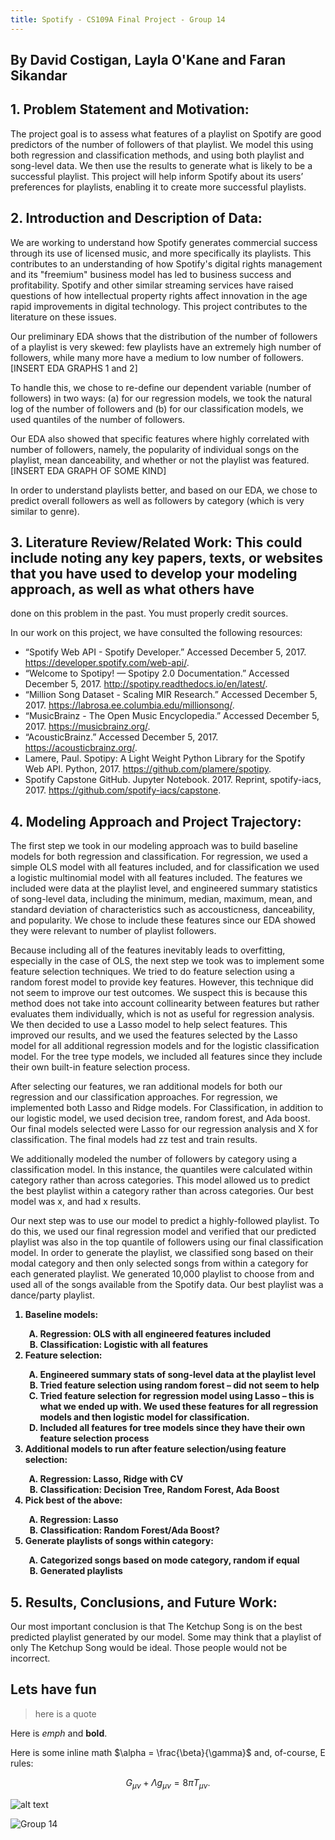 ```yaml
---
title: Spotify - CS109A Final Project - Group 14
---
```


## By David Costigan, Layla O'Kane and Faran Sikandar

## 1. Problem Statement and Motivation:

The project goal is to assess what features of a playlist on Spotify are good predictors of the number of followers of that playlist. We model this using both regression and classification methods, and using both playlist and song-level data. We then use the results to generate what is likely to be a successful playlist. This project will help inform Spotify about its users’ preferences for playlists, enabling it to create more successful playlists.


## 2. Introduction and Description of Data:

We are working to understand how Spotify generates commercial success through its use of licensed music, and more specifically its playlists. This contributes to an understanding of how Spotify's digital rights management and its "freemium" business model has led to business success and profitability. Spotify and other similar streaming services have raised questions of how intellectual property rights affect innovation in the age rapid improvements in digital technology. This project contributes to the literature on these issues.

Our preliminary EDA shows that the distribution of the number of followers of a playlist is very skewed: few playlists have an extremely high number of followers, while many more have a medium to low number of followers. [INSERT EDA GRAPHS 1 and 2]

To handle this, we chose to re-define our dependent variable (number of followers) in two ways: (a) for our regression models, we took the natural log of the number of followers and (b) for our classification models, we used quantiles of the number of followers. 

Our EDA also showed that specific features where highly correlated with number of followers, namely, the popularity of individual songs on the playlist, mean danceability, and whether or not the playlist was featured. [INSERT EDA GRAPH OF SOME KIND]

In order to understand playlists better, and based on our EDA, we chose to predict overall followers as well as followers by category (which is very similar to genre).

## 3. Literature Review/Related Work: This could include noting any key papers, texts, or websites that you have used to develop your modeling approach, as well as what others have
done on this problem in the past. You must properly credit sources.

In our work on this project, we have consulted the following resources:

- “Spotify Web API - Spotify Developer.” Accessed December 5, 2017. https://developer.spotify.com/web-api/.
- “Welcome to Spotipy! — Spotipy 2.0 Documentation.” Accessed December 5, 2017. http://spotipy.readthedocs.io/en/latest/.
- “Million Song Dataset - Scaling MIR Research.” Accessed December 5, 2017. https://labrosa.ee.columbia.edu/millionsong/.
- “MusicBrainz - The Open Music Encyclopedia.” Accessed December 5, 2017. https://musicbrainz.org/.
- “AcousticBrainz.” Accessed December 5, 2017. https://acousticbrainz.org/.
- Lamere, Paul. Spotipy: A Light Weight Python Library for the Spotify Web API. Python, 2017. https://github.com/plamere/spotipy.
- Spotify Capstone GitHub. Jupyter Notebook. 2017. Reprint, spotify-iacs, 2017. https://github.com/spotify-iacs/capstone.

## 4. Modeling Approach and Project Trajectory: 

The first step we took in our modeling approach was to build baseline models for both regression and classification. For regression, we used a simple OLS model with all features included, and for classification we used a logistic multinomial model with all features included. The features we included were data at the playlist level, and engineered summary statistics of song-level data, including the minimum, median, maximum, mean, and standard deviation of characteristics such as accousticness, danceability, and popularity. We chose to include these features since our EDA showed they were relevant to number of playlist followers.

Because including all of the features inevitably leads to overfitting, especially in the case of OLS, the next step we took was to implement some feature selection techniques. We tried to do feature selection using a random forest model to provide key features. However, this technique did not seem to improve our test outcomes. We suspect this is because this method does not take into account collinearity between features but rather evaluates them individually, which is not as useful for regression analysis. We then decided to use a Lasso model to help select features. This improved our results, and we used the features selected by the Lasso model for all additional regression models and for the logistic classification model. For the tree type models, we included all features since they include their own built-in feature selection process.

After selecting our features, we ran additional models for both our regression and our classification approaches. For regression, we implemented both Lasso and Ridge models. For Classification, in addition to our logistic model, we used decision tree, random forest, and Ada boost. Our final models selected were Lasso for our regression analysis and X for classification. The final models had zz test and train results. 

We additionally modeled the number of followers by category using a classification model. In this instance, the quantiles were calculated within category rather than across categories. This model allowed us to predict the best playlist within a category rather than across categories. Our best model was x, and had x results.

Our next step was to use our model to predict a highly-followed playlist. To do this, we used our final regression model and verified that our predicted playlist was also in the top quantile of followers using our final classification model. In order to generate the playlist, we classified song based on their modal category and then only selected songs from within a category for each generated playlist. We generated 10,000 playlist to choose from and used all of the songs available from the Spotify data. Our best playlist was a dance/party playlist.

<ol type="1" style="font-weight: bold;">
  <li>Baseline models:</li>
    <ol type="A">
      <li>Regression: OLS with all engineered features included</li>
      <li>Classification: Logistic with all features</li>        
    </ol>
  <li>Feature selection: </li>
    <ol type="A">
      <li>Engineered summary stats of song-level data at the playlist level</li>
      <li>Tried feature selection using random forest – did not seem to help</li>
      <li>Tried feature selection for regression model using Lasso – this is what we ended up with. We used these features for all regression models and then logistic model for classification.</li>
      <li>Included all features for tree models since they have their own feature selection process</li>
    </ol>
  <li>Additional models to run after feature selection/using feature selection:</li>
    <ol type="A">
      <li>Regression: Lasso, Ridge with CV</li>
      <li>Classification: Decision Tree, Random Forest, Ada Boost</li>
    </ol>
  <li>Pick best of the above:</li>
    <ol type="A">
      <li>Regression: Lasso</li>
      <li>Classification: Random Forest/Ada Boost?</li>
    </ol>
  <li>Generate playlists of songs within category:</li>
  <ol type="A">
    <li>Categorized songs based on mode category, random if equal</li>
    <li>Generated playlists</li>
  </ol>
</ol>

## 5. Results, Conclusions, and Future Work:

Our most important conclusion is that The Ketchup Song is on the best predicted playlist generated by our model. Some may think that a playlist of only The Ketchup Song would be ideal. Those people would not be incorrect.


## Lets have fun

>here is a quote

Here is *emph* and **bold**.

Here is some inline math $\alpha = \frac{\beta}{\gamma}$ and, of-course, E rules:

$$ G_{\mu\nu} + \Lambda g_{\mu\nu}  = 8 \pi T_{\mu\nu} . $$

![alt text](https://www.shareicon.net/data/512x512/2017/02/01/877519_media_512x512.png "Logo Title Text 1")

![Group 14](https://github.com/fsikandar/CS109A_FinalProject_Spotify/blob/master/images/Group14.png?raw=true")
